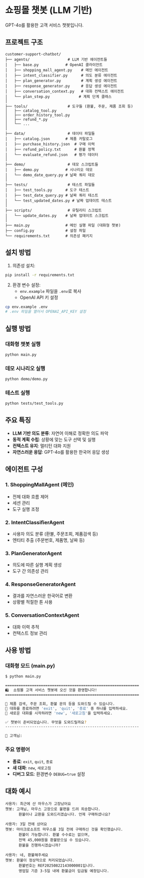# 쇼핑몰 챗봇 (LLM 기반)

GPT-4o를 활용한 고객 서비스 챗봇입니다.

## 프로젝트 구조

```
customer-support-chatbot/
├── agents/                 # LLM 기반 에이전트들
│   ├── base.py            # OpenAI 클라이언트
│   ├── shopping_mall_agent.py    # 메인 에이전트
│   ├── intent_classifier.py      # 의도 분류 에이전트
│   ├── plan_generator.py         # 계획 생성 에이전트
│   ├── response_generator.py     # 응답 생성 에이전트
│   ├── conversation_context.py   # 대화 컨텍스트 에이전트
│   └── plan_step.py             # 계획 단계 클래스
│
├── tools/                  # 도구들 (환불, 주문, 제품 조회 등)
│   ├── catalog_tool.py
│   ├── order_history_tool.py
│   ├── refund_*.py
│   └── ...
│
├── data/                   # 데이터 파일들
│   ├── catalog.json       # 제품 카탈로그
│   ├── purchase_history.json  # 구매 이력
│   ├── refund_policy.txt      # 환불 정책
│   └── evaluate_refund.json   # 평가 데이터
│
├── demo/                   # 데모 스크립트들
│   ├── demo.py            # 시나리오 데모
│   └── demo_date_query.py # 날짜 쿼리 데모
│
├── tests/                  # 테스트 파일들
│   ├── test_tools.py      # 도구 테스트
│   ├── test_date_query.py # 날짜 쿼리 테스트
│   └── test_updated_dates.py # 날짜 업데이트 테스트
│
├── scripts/                # 유틸리티 스크립트
│   └── update_dates.py    # 날짜 업데이트 스크립트
│
├── main.py                # 메인 실행 파일 (대화형 챗봇)
├── config.py              # 설정 파일
└── requirements.txt       # 의존성 패키지

```

## 설치 방법

1. 의존성 설치:
```bash
pip install -r requirements.txt
```

2. 환경 변수 설정:
   - `env.example` 파일을 `.env`로 복사
   - OpenAI API 키 설정
   
```bash
cp env.example .env
# .env 파일을 열어서 OPENAI_API_KEY 설정
```

## 실행 방법

### 대화형 챗봇 실행
```bash
python main.py
```

### 데모 시나리오 실행
```bash
python demo/demo.py
```

### 테스트 실행
```bash
python tests/test_tools.py
```

## 주요 특징

- **LLM 기반 의도 분류**: 자연어 이해로 정확한 의도 파악
- **동적 계획 수립**: 상황에 맞는 도구 선택 및 실행
- **컨텍스트 유지**: 멀티턴 대화 지원
- **자연스러운 응답**: GPT-4o를 활용한 한국어 응답 생성

## 에이전트 구성

### 1. ShoppingMallAgent (메인)
- 전체 대화 흐름 제어
- 세션 관리
- 도구 실행 조정

### 2. IntentClassifierAgent
- 사용자 의도 분류 (환불, 주문조회, 제품검색 등)
- 엔티티 추출 (주문번호, 제품명, 날짜 등)

### 3. PlanGeneratorAgent
- 의도에 따른 실행 계획 생성
- 도구 간 의존성 관리

### 4. ResponseGeneratorAgent
- 결과를 자연스러운 한국어로 변환
- 상황별 적절한 톤 사용

### 5. ConversationContextAgent
- 대화 이력 추적
- 컨텍스트 정보 관리

## 사용 방법

### 대화형 모드 (main.py)
```bash
$ python main.py

============================================================
🛍️  쇼핑몰 고객 서비스 챗봇에 오신 것을 환영합니다!
============================================================

💬 제품 검색, 주문 조회, 환불 문의 등을 도와드릴 수 있습니다.
📝 대화를 종료하려면 'exit', 'quit', '종료' 중 하나를 입력하세요.
🔄 새로운 대화를 시작하려면 'new', '새로고침'을 입력하세요.

✅ 챗봇이 준비되었습니다. 무엇을 도와드릴까요?
------------------------------------------------------------

👤 고객님: 
```

### 주요 명령어
- **종료**: `exit`, `quit`, `종료`
- **새 대화**: `new`, `새로고침`
- **디버그 모드**: 환경변수 `DEBUG=true` 설정

## 대화 예시

```
사용자: 최근에 산 마우스가 고장났어요
챗봇: 고객님, 마우스 고장으로 불편을 드려 죄송합니다. 
      환불이나 교환을 도와드리겠습니다. 언제 구매하셨나요?

사용자: 3일 전에 샀어요
챗봇: 마이크로소프트 마우스를 3일 전에 구매하신 것을 확인했습니다.
      환불이 가능합니다. 환불 수수료는 없으며, 
      전액 45,000원을 환불받으실 수 있습니다.
      환불을 진행하시겠습니까?

사용자: 네, 환불해주세요
챗봇: 환불이 정상적으로 처리되었습니다. 
      환불번호는 REF20250822143000001입니다.
      영업일 기준 3-5일 내에 환불금이 입금될 예정입니다.
```
